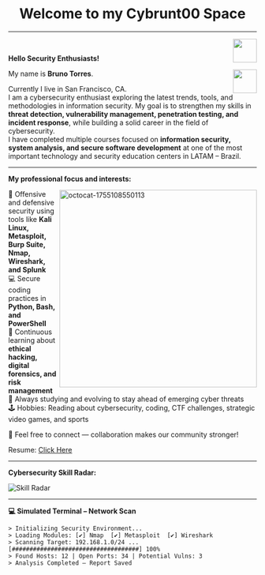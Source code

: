 <h1 align="center"> Welcome to my Cybrunt00 Space</h1>
<hr />
<a href="https://github.com/Brunin-TI" target="_blank">
  <img align="right" src="https://cdn.iconscout.com/icon/free/png-256/github-108-438008.png" width="48px" height="48px">
</a><br />

<p align="left"> 
  <b>Hello Security Enthusiasts!</b>
</p>
<a href="https://www.linkedin.com/in/torres-ti/" target="_blank">
  <img align="right" src="https://i.ibb.co/Kx2GSrT/linkedin.png" width="48px" height="48px">
</a>

My name is <b>Bruno Torres</b>.
</p>
<p align="left">
Currently I live in San Francisco, CA.<br />
I am a cybersecurity enthusiast exploring the latest trends, tools, and methodologies in information security. My goal is to strengthen my skills in <b>threat detection, vulnerability management, penetration testing, and incident response</b>, while building a solid career in the field of cybersecurity.<br/>
I have completed multiple courses focused on <b>information security, system analysis, and secure software development</b> at one of the most important technology and security education centers in LATAM – Brazil.
</p>

---

**My professional focus and interests:**

<img  align="right" width="400" height="400" alt="octocat-1755108550113" src="https://github.com/user-attachments/assets/ff10f8cd-76e0-4f75-8532-bcb22a87ab2f" />


🔐 Offensive and defensive security using tools like **Kali Linux, Metasploit, Burp Suite, Nmap, Wireshark, and Splunk**  
💻 Secure coding practices in **Python, Bash, and PowerShell**  
📡 Continuous learning about **ethical hacking, digital forensics, and risk management**  
🎯 Always studying and evolving to stay ahead of emerging cyber threats  
🕹 Hobbies: Reading about cybersecurity, coding, CTF challenges, strategic video games, and sports  

💬 Feel free to connect — collaboration makes our community stronger!  

Resume: <a href="https://drive.google.com/file/d/13FG9P-HuIIu_4uqOQyEYwjV0aM8IYyfF/view?usp=drive_link"> Click Here </a> 

---

**Cybersecurity Skill Radar:**

![Skill Radar](https://github-readme-stats.vercel.app/api?username=Brunin-TI&show_icons=true&theme=tokyonight&count_private=true)

---

**💻 Simulated Terminal – Network Scan**
```ascii
> Initializing Security Environment...
> Loading Modules: [✔] Nmap  [✔] Metasploit  [✔] Wireshark
> Scanning Target: 192.168.1.0/24 ...
[####################################] 100%
> Found Hosts: 12 | Open Ports: 34 | Potential Vulns: 3
> Analysis Completed — Report Saved
